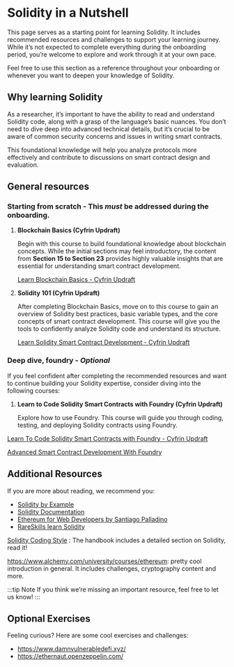 # Solidity in a Nutshell

This page serves as a starting point for learning Solidity. It includes recommended resources and challenges to support your learning journey. While it’s not expected to complete everything during the onboarding period, you’re welcome to explore and work through it at your own pace.

Feel free to use this section as a reference throughout your onboarding or whenever you want to deepen your knowledge of Solidity.

## Why learning Solidity

As a researcher, it’s important to have the ability to read and understand Solidity code, along with a grasp of the language’s basic nuances. You don’t need to dive deep into advanced technical details, but it’s crucial to be aware of common security concerns and issues in writing smart contracts.

This foundational knowledge will help you analyze protocols more effectively and contribute to discussions on smart contract design and evaluation.

## General resources

### Starting from scratch - **This *must* be addressed during the onboarding.**

1. **Blockchain Basics (Cyfrin Updraft)**
    
    Begin with this course to build foundational knowledge about blockchain concepts. While the initial sections may feel introductory, the content from **Section 15 to Section 23** provides highly valuable insights that are essential for understanding smart contract development.
    
    [Learn Blockchain Basics - Cyfrin Updraft](https://updraft.cyfrin.io/courses/blockchain-basics)
    
2. **Solidity 101 (Cyfrin Updraft)**
    
    After completing Blockchain Basics, move on to this course to gain an overview of Solidity best practices, basic variable types, and the core concepts of smart contract development. This course will give you the tools to confidently analyze Solidity code and understand its structure.
    
    [Learn Solidity Smart Contract Development - Cyfrin Updraft](https://updraft.cyfrin.io/courses/solidity)

### Deep dive, foundry - *Optional*

If you feel confident after completing the recommended resources and want to continue building your Solidity expertise, consider diving into the following courses:

1. **Learn to Code Solidity Smart Contracts with Foundry (Cyfrin Updraft)**
    
    Explore how to use Foundry. This course will guide you through coding, testing, and deploying Solidity contracts using Foundry.
    

[Learn To Code Solidity Smart Contracts with Foundry - Cyfrin Updraft](https://updraft.cyfrin.io/courses/foundry)

[Advanced Smart Contract Development With Foundry](https://updraft.cyfrin.io/courses/advanced-foundry)

## Additional Resources

If you are more about reading, we recommend you:
- [Solidity by Example](https://solidity-by-example.org/)
- [Solidity Documentation](https://docs.soliditylang.org/en/v0.8.29/)
- [Ethereum for Web Developers by Santiago Palladino](https://link.springer.com/book/10.1007/978-1-4842-5278-9)
- [RareSkills learn Solidity](https://www.rareskills.io/learn-solidity)
  
[Solidity Coding Style](/docs/development/solidity/coding-style.md) : The handbook includes a detailed section on Solidity, read it!

https://www.alchemy.com/university/courses/ethereum: pretty cool introduction in general. It includes challenges, cryptography content and more.

:::tip Note
If you think we’re missing an important resource, feel free to let us know!
:::
## Optional Exercises

Feeling curious? Here are some cool exercises and challenges:

- https://www.damnvulnerabledefi.xyz/
- https://ethernaut.openzeppelin.com/
